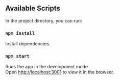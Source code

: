 ## Available Scripts

In the project directory, you can run:

### `npm install`

Install dependencies.

### `npm start`

Runs the app in the development mode.<br />
Open [http://localhost:3001](http://localhost:3001) to view it in the browser.